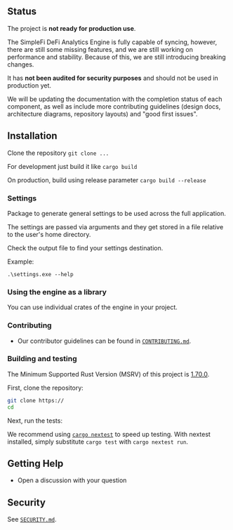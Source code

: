 ## Status

The project is **not ready for production use**.

The SimpleFi DeFi Analytics Engine is fully capable of syncing, however, there are still some missing features, and we are still working on performance and stability. Because of this, we are still introducing breaking changes.

It has **not been audited for security purposes** and should not be used in production yet.

We will be updating the documentation with the completion status of each component, as well as include more contributing guidelines (design docs, architecture diagrams, repository layouts) and "good first issues".

## Installation

Clone the repository `git clone ...`

For development just build it like `cargo build`

On production, build using release parameter `cargo build --release`

### Settings

Package to generate general settings to be used across the full application.

The settings are passed via arguments and they get stored in a file relative to the user's home directory.

Check the output file to find your settings destination.

Example:

`.\settings.exe --help`

### Using the engine as a library

You can use individual crates of the engine in your project.

### Contributing

- Our contributor guidelines can be found in [`CONTRIBUTING.md`](./CONTRIBUTING.md).

### Building and testing

The Minimum Supported Rust Version (MSRV) of this project is [1.70.0](https://blog.rust-lang.org/2023/06/01/Rust-1.70.0.html).

First, clone the repository:

```sh
git clone https://
cd 
```

Next, run the tests:

We recommend using [`cargo nextest`](https://nexte.st/) to speed up testing. With nextest installed, simply substitute `cargo test` with `cargo nextest run`.

## Getting Help

- Open a discussion with your question

## Security

See [`SECURITY.md`](./SECURITY.md).


